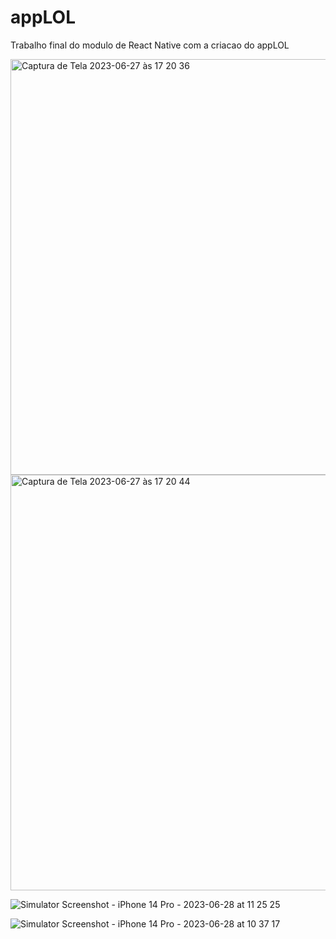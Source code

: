 # appLOL
Trabalho final do modulo de React Native com a criacao do appLOL



<img width="665" alt="Captura de Tela 2023-06-27 às 17 20 36" src="https://github.com/marceloabbadia/appLOL/assets/112344339/7ef11a37-8f9e-4bf5-9689-8721d70a59b9">
<img width="665" alt="Captura de Tela 2023-06-27 às 17 20 44" src="https://github.com/marceloabbadia/appLOL/assets/112344339/be711ddf-ff35-487f-bb17-4de2d47b6017">


![Simulator Screenshot - iPhone 14 Pro - 2023-06-28 at 11 25 25](https://github.com/marceloabbadia/appLOL/assets/112344339/2c48dd99-3d2f-4638-9bf1-cdf1e9ceff40)


![Simulator Screenshot - iPhone 14 Pro - 2023-06-28 at 10 37 17](https://github.com/marceloabbadia/appLOL/assets/112344339/f2f329c3-e1ee-4ea0-881a-6bb7ef84b3ea)
